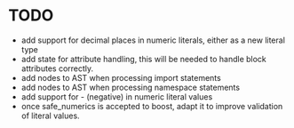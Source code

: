 # TODO

- add support for decimal places in numeric literals, either as a new literal type 
- add state for attribute handling, this will be needed to handle block attributes correctly. 
- add nodes to AST when processing import statements
- add nodes to AST when processing namespace statements
- add support for - (negative) in numeric literal values
- once safe_numerics is accepted to boost, adapt it to improve validation of literal values.